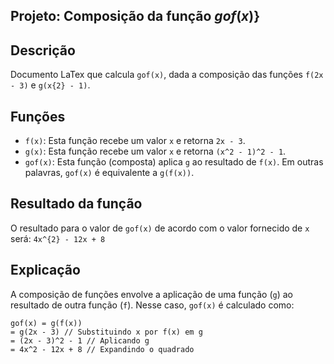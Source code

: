## Projeto: Composição da função $gof\left( x\right)$} 

## Descrição

Documento LaTex que calcula `gof(x)`, dada a composição das funções `f(2x - 3)` e `g(x{2} - 1)`.

## Funções

* `f(x)`: Esta função recebe um valor `x` e retorna `2x - 3`.
* `g(x)`: Esta função recebe um valor `x` e retorna `(x^2 - 1)^2 - 1`.
* `gof(x)`: Esta função (composta) aplica `g` ao resultado de `f(x)`. Em outras palavras, `gof(x)` é equivalente a `g(f(x))`.


## Resultado da função 

O resultado para o valor de `gof(x)` de acordo com o valor fornecido de `x` será: `4x^{2} - 12x + 8` 

## Explicação

A composição de funções envolve a aplicação de uma função (`g`) ao resultado de outra função (`f`). Nesse caso, `gof(x)` é calculado como:

 ```
 gof(x) = g(f(x))
 = g(2x - 3) // Substituindo x por f(x) em g
 = (2x - 3)^2 - 1 // Aplicando g
 = 4x^2 - 12x + 8 // Expandindo o quadrado
 ```
